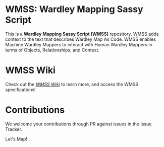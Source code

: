 # WMSS: Wardley Mapping Sassy Script
This is a **Wardley Mapping Sassy Script (WMSS)** repository. WMSS adds context to the text that describes Wardley Map As Code. WMSS enables Machine Wardley Mappers to interact with Human Wardley Mappers in terms of Objects, Relationships, and Context.

# WMSS Wiki
Check out the *[WMSS Wiki](https://github.com/manishandankar/WMSS/wiki)* to learn more, and access the WMSS specifications! 

# Contributions
We welcome your contributions through PR against issues in the Issue Tracker.

Let's Map!
